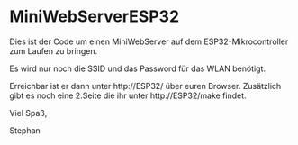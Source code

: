 # MiniWebServerESP32

Dies ist der Code um einen MiniWebServer auf dem ESP32-Mikrocontroller zum Laufen zu bringen.

Es wird nur noch die SSID und das Password für das WLAN benötigt.

Erreichbar ist er dann unter http://ESP32/ über euren Browser. 
Zusätzlich gibt es noch eine 2.Seite die ihr unter http://ESP32/make findet.

Viel Spaß,

Stephan
